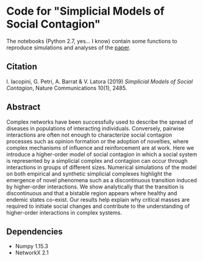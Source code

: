 # Code for "Simplicial Models of Social Contagion"
The notebooks (Python 2.7, yes... I know) contain some functions to reproduce simulations and analyses of the [paper](https://www.nature.com/articles/s41467-019-10431-6).

Citation
----------
I. Iacopini, G. Petri, A. Barrat & V. Latora (2019) *Simplicial Models of Social Contagion*, Nature Communications 10(1), 2485.

Abstract
----------
Complex networks have been successfully used to describe the spread of diseases in populations of interacting individuals. Conversely, pairwise interactions are often not enough to characterize social contagion processes such as opinion formation or the adoption of novelties, where complex mechanisms of influence and reinforcement are at work. Here we introduce a higher-order model of social contagion in which a social system is represented by a simplicial complex and contagion can occur through interactions in groups of different sizes. Numerical simulations of the model on both empirical and synthetic simplicial complexes highlight the emergence of novel phenomena such as a discontinuous transition induced by higher-order interactions. We show analytically that the transition is discontinuous and that a bistable region appears where healthy and endemic states co-exist. Our results help explain why critical masses are required to initiate social changes and contribute to the understanding of higher-order interactions in complex systems.


Dependencies
------------
* Numpy 1.15.3
* NetworkX 2.1




